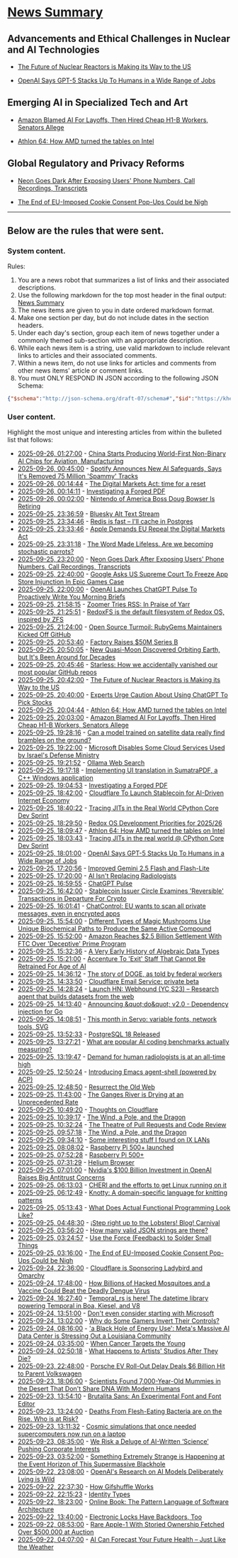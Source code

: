 # [News Summary](https://kherrick.github.io/news-summary/)

## Advancements and Ethical Challenges in Nuclear and AI Technologies

* [The Future of Nuclear Reactors is Making its Way to the US](https://soylentnews.org/article.pl?sid=25/09/25/1225209&amp;from=rss)

* [OpenAI Says GPT-5 Stacks Up To Humans in a Wide Range of Jobs](https://slashdot.org/story/25/09/25/176219/openai-says-gpt-5-stacks-up-to-humans-in-a-wide-range-of-jobs?utm_source=rss1.0mainlinkanon&amp;utm_medium=feed)

## Emerging AI in Specialized Tech and Art

* [Amazon Blamed AI For Layoffs, Then Hired Cheap H1-B Workers, Senators Allege](https://slashdot.org/story/25/09/25/1921208/amazon-blamed-ai-for-layoffs-then-hired-cheap-h1-b-workers-senators-allege?utm_source=rss1.0mainlinkanon&amp;utm_medium=feed)

* [Athlon 64: How AMD turned the tables on Intel](https://dfarq.homeip.net/athlon-64-how-amd-turned-the-tables-on-intel/)

## Global Regulatory and Privacy Reforms

* [Neon Goes Dark After Exposing Users' Phone Numbers, Call Recordings, Transcripts](https://yro.slashdot.org/story/25/09/25/221215/neon-goes-dark-after-exposing-users-phone-numbers-call-recordings-transcripts?utm_source=rss1.0mainlinkanon&amp;utm_medium=feed)

* [The End of EU-Imposed Cookie Consent Pop-Ups Could be Nigh](https://soylentnews.org/article.pl?sid=25/09/24/1152227&amp;from=rss)

---

## Below are the rules that were sent.

### System content.

Rules:

1. You are a news robot that summarizes a list of links and their associated descriptions.
2. Use the following markdown for the top most header in the final output: [News Summary](https://kherrick.github.io/news-summary/)
3. The news items are given to you in date ordered markdown format.
4. Make one section per day, but do not include dates in the section headers.
5. Under each day's section, group each item of news together under a commonly themed sub-section with an appropriate description.
6. While each news item is a string, use valid markdown to include relevant links to articles and their associated comments.
7. Within a news item, do not use links for articles and comments from other news items' article or comment links.
8. You must ONLY RESPOND IN JSON according to the following JSON Schema:

```json
{"$schema":"http://json-schema.org/draft-07/schema#","$id":"https://kherrick.github.io/news-summary/news-summary-schema.json","type":"object","properties":{"heading":{"type":"string"},"sections":{"type":"array","items":{"type":"object","properties":{"title":{"type":"string"},"newsItems":{"type":"array","items":{"type":"string"},"minItems":1}},"required":["title","newsItems"]},"minItems":1}},"required":["heading","sections"]}
```

### User content.

Highlight the most unique and interesting articles from within the bulleted list that follows:

* [2025-09-26, 01:27:00](https://soylentnews.org/article.pl?sid=25/09/25/1231232&amp;from=rss) - [China Starts Producing World-First Non-Binary AI Chips for Aviation, Manufacturing](https://soylentnews.org/article.pl?sid=25/09/25/1231232&amp;from=rss)
* [2025-09-26, 00:45:00](https://entertainment.slashdot.org/story/25/09/25/2211230/spotify-announces-new-ai-safeguards-says-its-removed-75-million-spammy-tracks?utm_source=rss1.0mainlinkanon&amp;utm_medium=feed) - [Spotify Announces New AI Safeguards, Says It&apos;s Removed 75 Million &apos;Spammy&apos; Tracks](https://entertainment.slashdot.org/story/25/09/25/2211230/spotify-announces-new-ai-safeguards-says-its-removed-75-million-spammy-tracks?utm_source=rss1.0mainlinkanon&amp;utm_medium=feed)
* [2025-09-26, 00:14:44](https://news.ycombinator.com/item?id=45381013) - [The Digital Markets Act: time for a reset](https://blog.google/around-the-globe/google-europe/the-digital-markets-act-time-for-a-reset/)
* [2025-09-26, 00:14:11](https://news.ycombinator.com/item?id=45381010) - [Investigating a Forged PDF](https://mjg59.dreamwidth.org/73317.html)
* [2025-09-26, 00:02:00](https://games.slashdot.org/story/25/09/25/226256/nintendo-of-america-boss-doug-bowser-is-retiring?utm_source=rss1.0mainlinkanon&amp;utm_medium=feed) - [Nintendo of America Boss Doug Bowser Is Retiring](https://games.slashdot.org/story/25/09/25/226256/nintendo-of-america-boss-doug-bowser-is-retiring?utm_source=rss1.0mainlinkanon&amp;utm_medium=feed)
* [2025-09-25, 23:36:59](https://news.ycombinator.com/item?id=45380726) - [Bluesky Alt Text Stream](https://bobbiec.github.io/bluesky-alt-text.html)
* [2025-09-25, 23:34:46](https://news.ycombinator.com/item?id=45380699) - [Redis is fast – I&apos;ll cache in Postgres](https://dizzy.zone/2025/09/24/Redis-is-fast-Ill-cache-in-Postgres/)
* [2025-09-25, 23:33:46](https://news.ycombinator.com/item?id=45380690) - [Apple Demands EU Repeal the Digital Markets Act](https://arstechnica.com/tech-policy/2025/09/apple-demands-eu-repeal-the-digital-markets-act/)
* [2025-09-25, 23:31:18](https://news.ycombinator.com/item?id=45380671) - [The Word Made Lifeless. Are we becoming stochastic parrots?](https://hedgehogreview.com/issues/lessons-of-babel/articles/the-word-made-lifeless)
* [2025-09-25, 23:20:00](https://yro.slashdot.org/story/25/09/25/221215/neon-goes-dark-after-exposing-users-phone-numbers-call-recordings-transcripts?utm_source=rss1.0mainlinkanon&amp;utm_medium=feed) - [Neon Goes Dark After Exposing Users&apos; Phone Numbers, Call Recordings, Transcripts](https://yro.slashdot.org/story/25/09/25/221215/neon-goes-dark-after-exposing-users-phone-numbers-call-recordings-transcripts?utm_source=rss1.0mainlinkanon&amp;utm_medium=feed)
* [2025-09-25, 22:40:00](https://yro.slashdot.org/story/25/09/25/203242/google-asks-us-supreme-court-to-freeze-app-store-injunction-in-epic-games-case?utm_source=rss1.0mainlinkanon&amp;utm_medium=feed) - [Google Asks US Supreme Court To Freeze App Store Injunction In Epic Games Case](https://yro.slashdot.org/story/25/09/25/203242/google-asks-us-supreme-court-to-freeze-app-store-injunction-in-epic-games-case?utm_source=rss1.0mainlinkanon&amp;utm_medium=feed)
* [2025-09-25, 22:00:00](https://news.slashdot.org/story/25/09/25/1956213/openai-launches-chatgpt-pulse-to-proactively-write-you-morning-briefs?utm_source=rss1.0mainlinkanon&amp;utm_medium=feed) - [OpenAI Launches ChatGPT Pulse To Proactively Write You Morning Briefs](https://news.slashdot.org/story/25/09/25/1956213/openai-launches-chatgpt-pulse-to-proactively-write-you-morning-briefs?utm_source=rss1.0mainlinkanon&amp;utm_medium=feed)
* [2025-09-25, 21:58:15](https://lobste.rs/s/mudqlv/zoomer_tries_rss_praise_yarr) - [Zoomer Tries RSS: In Praise of Yarr](https://tudorr.ro/blog/2024-04-04-zoomer-tries-rss/)
* [2025-09-25, 21:25:51](https://news.ycombinator.com/item?id=45379325) - [RedoxFS is the default filesystem of Redox OS, inspired by ZFS](https://doc.redox-os.org/book/redoxfs.html)
* [2025-09-25, 21:24:00](https://news.slashdot.org/story/25/09/25/1956228/open-source-turmoil-rubygems-maintainers-kicked-off-github?utm_source=rss1.0mainlinkanon&amp;utm_medium=feed) - [Open Source Turmoil: RubyGems Maintainers Kicked Off GitHub](https://news.slashdot.org/story/25/09/25/1956228/open-source-turmoil-rubygems-maintainers-kicked-off-github?utm_source=rss1.0mainlinkanon&amp;utm_medium=feed)
* [2025-09-25, 20:53:40](https://news.ycombinator.com/item?id=45378910) - [Factory Raises $50M Series B](https://factory.ai/news/series-b)
* [2025-09-25, 20:50:05](https://news.ycombinator.com/item?id=45378871) - [New Quasi-Moon Discovered Orbiting Earth, but It&apos;s Been Around for Decades](https://explorersweb.com/new-quasi-moon-discovered-orbiting-earth-but-its-been-around-for-decades/)
* [2025-09-25, 20:45:46](https://lobste.rs/s/2yp6ey/starless_how_we_accidentally_vanished) - [Starless: How we accidentally vanished our most popular GitHub repos](https://www.elastic.co/blog/starless-github-repos)
* [2025-09-25, 20:42:00](https://soylentnews.org/article.pl?sid=25/09/25/1225209&amp;from=rss) - [The Future of Nuclear Reactors is Making its Way to the US](https://soylentnews.org/article.pl?sid=25/09/25/1225209&amp;from=rss)
* [2025-09-25, 20:40:00](https://slashdot.org/story/25/09/25/1948246/experts-urge-caution-about-using-chatgpt-to-pick-stocks?utm_source=rss1.0mainlinkanon&amp;utm_medium=feed) - [Experts Urge Caution About Using ChatGPT To Pick Stocks](https://slashdot.org/story/25/09/25/1948246/experts-urge-caution-about-using-chatgpt-to-pick-stocks?utm_source=rss1.0mainlinkanon&amp;utm_medium=feed)
* [2025-09-25, 20:04:44](https://lobste.rs/s/idcny5/athlon_64_how_amd_turned_tables_on_intel) - [Athlon 64: How AMD turned the tables on Intel](https://dfarq.homeip.net/athlon-64-how-amd-turned-the-tables-on-intel/)
* [2025-09-25, 20:03:00](https://slashdot.org/story/25/09/25/1921208/amazon-blamed-ai-for-layoffs-then-hired-cheap-h1-b-workers-senators-allege?utm_source=rss1.0mainlinkanon&amp;utm_medium=feed) - [Amazon Blamed AI For Layoffs, Then Hired Cheap H1-B Workers, Senators Allege](https://slashdot.org/story/25/09/25/1921208/amazon-blamed-ai-for-layoffs-then-hired-cheap-h1-b-workers-senators-allege?utm_source=rss1.0mainlinkanon&amp;utm_medium=feed)
* [2025-09-25, 19:28:16](https://news.ycombinator.com/item?id=45377748) - [Can a model trained on satellite data really find brambles on the ground?](https://toao.com/blog/can-we-really-see-brambles-from-space)
* [2025-09-25, 19:22:00](https://it.slashdot.org/story/25/09/25/1916215/microsoft-disables-some-cloud-services-used-by-israels-defense-ministry?utm_source=rss1.0mainlinkanon&amp;utm_medium=feed) - [Microsoft Disables Some Cloud Services Used by Israel&apos;s Defense Ministry](https://it.slashdot.org/story/25/09/25/1916215/microsoft-disables-some-cloud-services-used-by-israels-defense-ministry?utm_source=rss1.0mainlinkanon&amp;utm_medium=feed)
* [2025-09-25, 19:21:52](https://news.ycombinator.com/item?id=45377641) - [Ollama Web Search](https://ollama.com/blog/web-search)
* [2025-09-25, 19:17:18](https://news.ycombinator.com/item?id=45377572) - [Implementing UI translation in SumatraPDF, a C++ Windows application](https://blog.kowalczyk.info/a-vn0v/implementing-ui-translation-in-sumatrapdf-a-c-windows-application.html)
* [2025-09-25, 19:04:53](https://lobste.rs/s/vxzaqm/investigating_forged_pdf) - [Investigating a Forged PDF](https://mjg59.dreamwidth.org/73317.html)
* [2025-09-25, 18:42:00](https://tech.slashdot.org/story/25/09/25/1842223/cloudflare-to-launch-stablecoin-for-ai-driven-internet-economy?utm_source=rss1.0mainlinkanon&amp;utm_medium=feed) - [Cloudflare To Launch Stablecoin for AI-Driven Internet Economy](https://tech.slashdot.org/story/25/09/25/1842223/cloudflare-to-launch-stablecoin-for-ai-driven-internet-economy?utm_source=rss1.0mainlinkanon&amp;utm_medium=feed)
* [2025-09-25, 18:40:22](https://news.ycombinator.com/item?id=45377030) - [Tracing JITs in the Real World CPython Core Dev Sprint](https://antocuni.eu/2025/09/24/tracing-jits-in-the-real-world--cpython-core-dev-sprint/)
* [2025-09-25, 18:29:50](https://news.ycombinator.com/item?id=45376895) - [Redox OS Development Priorities for 2025/26](https://www.redox-os.org/news/development-priorities-2025-09/)
* [2025-09-25, 18:09:47](https://news.ycombinator.com/item?id=45376605) - [Athlon 64: How AMD turned the tables on Intel](https://dfarq.homeip.net/athlon-64-how-amd-turned-the-tables-on-intel/)
* [2025-09-25, 18:03:43](https://lobste.rs/s/c1oexv/tracing_jits_real_world_cpython_core_dev) - [Tracing JITs in the real world @ CPython Core Dev Sprint](https://antocuni.eu/2025/09/24/tracing-jits-in-the-real-world--cpython-core-dev-sprint/)
* [2025-09-25, 18:01:00](https://slashdot.org/story/25/09/25/176219/openai-says-gpt-5-stacks-up-to-humans-in-a-wide-range-of-jobs?utm_source=rss1.0mainlinkanon&amp;utm_medium=feed) - [OpenAI Says GPT-5 Stacks Up To Humans in a Wide Range of Jobs](https://slashdot.org/story/25/09/25/176219/openai-says-gpt-5-stacks-up-to-humans-in-a-wide-range-of-jobs?utm_source=rss1.0mainlinkanon&amp;utm_medium=feed)
* [2025-09-25, 17:20:56](https://news.ycombinator.com/item?id=45375845) - [Improved Gemini 2.5 Flash and Flash-Lite](https://developers.googleblog.com/en/continuing-to-bring-you-our-latest-models-with-an-improved-gemini-2-5-flash-and-flash-lite-release/)
* [2025-09-25, 17:20:00](https://slashdot.org/story/25/09/25/1642255/ai-isnt-replacing-radiologists?utm_source=rss1.0mainlinkanon&amp;utm_medium=feed) - [AI Isn&apos;t Replacing Radiologists](https://slashdot.org/story/25/09/25/1642255/ai-isnt-replacing-radiologists?utm_source=rss1.0mainlinkanon&amp;utm_medium=feed)
* [2025-09-25, 16:59:55](https://news.ycombinator.com/item?id=45375477) - [ChatGPT Pulse](https://openai.com/index/introducing-chatgpt-pulse/)
* [2025-09-25, 16:42:00](https://news.slashdot.org/story/25/09/25/1335206/stablecoin-issuer-circle-examines-reversible-transactions-in-departure-for-crypto?utm_source=rss1.0mainlinkanon&amp;utm_medium=feed) - [Stablecoin Issuer Circle Examines &apos;Reversible&apos; Transactions in Departure For Crypto](https://news.slashdot.org/story/25/09/25/1335206/stablecoin-issuer-circle-examines-reversible-transactions-in-departure-for-crypto?utm_source=rss1.0mainlinkanon&amp;utm_medium=feed)
* [2025-09-25, 16:01:41](https://news.ycombinator.com/item?id=45374500) - [ChatControl: EU wants to scan all private messages, even in encrypted apps](https://metalhearf.fr/posts/chatcontrol-wants-your-private-messages/)
* [2025-09-25, 15:54:00](https://soylentnews.org/article.pl?sid=25/09/25/1221237&amp;from=rss) - [Different Types of Magic Mushrooms Use Unique Biochemical Paths to Produce the Same Active Compound](https://soylentnews.org/article.pl?sid=25/09/25/1221237&amp;from=rss)
* [2025-09-25, 15:52:00](https://yro.slashdot.org/story/25/09/25/1552229/amazon-reaches-25-billion-settlement-with-ftc-over-deceptive-prime-program?utm_source=rss1.0mainlinkanon&amp;utm_medium=feed) - [Amazon Reaches $2.5 Billion Settlement With FTC Over &apos;Deceptive&apos; Prime Program](https://yro.slashdot.org/story/25/09/25/1552229/amazon-reaches-25-billion-settlement-with-ftc-over-deceptive-prime-program?utm_source=rss1.0mainlinkanon&amp;utm_medium=feed)
* [2025-09-25, 15:32:36](https://lobste.rs/s/ppm44i/very_early_history_algebraic_data_types) - [A Very Early History of Algebraic Data Types](https://www.hillelwayne.com/post/algdt-history/)
* [2025-09-25, 15:21:00](https://it.slashdot.org/story/25/09/25/1458207/accenture-to-exit-staff-that-cannot-be-retrained-for-age-of-ai?utm_source=rss1.0mainlinkanon&amp;utm_medium=feed) - [Accenture To &apos;Exit&apos; Staff That Cannot Be Retrained For Age of AI](https://it.slashdot.org/story/25/09/25/1458207/accenture-to-exit-staff-that-cannot-be-retrained-for-age-of-ai?utm_source=rss1.0mainlinkanon&amp;utm_medium=feed)
* [2025-09-25, 14:36:12](https://news.ycombinator.com/item?id=45373102) - [The story of DOGE, as told by federal workers](https://www.wired.com/story/oral-history-doge-federal-workers/)
* [2025-09-25, 14:33:50](https://news.ycombinator.com/item?id=45373081) - [Cloudflare Email Service: private beta](https://blog.cloudflare.com/email-service/)
* [2025-09-25, 14:28:24](https://news.ycombinator.com/item?id=45373008) - [Launch HN: Webhound (YC S23) – Research agent that builds datasets from the web](https://news.ycombinator.com/item?id=45373008)
* [2025-09-25, 14:13:40](https://lobste.rs/s/hy2hxg/announcing_do_v2_0_dependency_injection) - [Announcing \&quot;do\&quot; v2.0 - Dependency injection for Go](https://github.com/samber/do/releases/tag/v2.0.0)
* [2025-09-25, 14:08:51](https://lobste.rs/s/smlfkc/this_month_servo_variable_fonts_network) - [This month in Servo: variable fonts, network tools, SVG](https://servo.org/blog/2025/09/25/this-month-in-servo/)
* [2025-09-25, 13:52:33](https://lobste.rs/s/8ug7iy/postgresql_18_released) - [PostgreSQL 18 Released](https://www.postgresql.org/about/news/postgresql-18-released-3142/)
* [2025-09-25, 13:27:21](https://lobste.rs/s/gi7ac7/what_are_popular_ai_coding_benchmarks) - [What are popular AI coding benchmarks actually measuring?](https://blog.nilenso.com/blog/2025/09/25/swe-benchmarks/)
* [2025-09-25, 13:19:47](https://news.ycombinator.com/item?id=45372335) - [Demand for human radiologists is at an all-time high](https://www.worksinprogress.news/p/why-ai-isnt-replacing-radiologists)
* [2025-09-25, 12:50:24](https://lobste.rs/s/6b0ud8/introducing_emacs_agent_shell_powered_by) - [Introducing Emacs agent-shell (powered by ACP)](https://xenodium.com/introducing-agent-shell)
* [2025-09-25, 12:48:50](https://news.ycombinator.com/item?id=45372113) - [Resurrect the Old Web](https://stevedylandev.bearblog.dev/resurrect-the-old-web/)
* [2025-09-25, 11:43:00](https://soylentnews.org/article.pl?sid=25/09/25/0014257&amp;from=rss) - [The Ganges River is Drying at an Unprecedented Rate](https://soylentnews.org/article.pl?sid=25/09/25/0014257&amp;from=rss)
* [2025-09-25, 10:49:20](https://lobste.rs/s/jqikf7/thoughts_on_cloudflare) - [Thoughts on Cloudflare](https://xn--gckvb8fzb.com/thoughts-on-cloudflare/)
* [2025-09-25, 10:39:17](https://news.ycombinator.com/item?id=45371309) - [The Wind, a Pole, and the Dragon](https://entropicthoughts.com/the-wind-a-pole-and-the-dragon)
* [2025-09-25, 10:32:24](https://lobste.rs/s/4lva3o/theatre_pull_requests_code_review) - [The Theatre of Pull Requests and Code Review](https://meks.quest/blogs/the-theatre-of-pull-requests-and-code-review)
* [2025-09-25, 09:57:18](https://lobste.rs/s/iw0yyl/wind_pole_dragon) - [The Wind, a Pole, and the Dragon](https://entropicthoughts.com/the-wind-a-pole-and-the-dragon)
* [2025-09-25, 09:34:10](https://lobste.rs/s/qt82iv/some_interesting_stuff_i_found_on_ix_lans) - [Some interesting stuff I found on IX LANs](https://blog.benjojo.co.uk/post/ixp-bad-broadcast-packets-interesting)
* [2025-09-25, 08:08:02](https://lobste.rs/s/ruifje/raspberry_pi_500_launched) - [Raspberry Pi 500+ launched](https://www.raspberrypi.com/news/the-ultimate-all-in-one-pc-raspberry-pi-500-plus-on-sale-now-at-200/)
* [2025-09-25, 07:52:28](https://news.ycombinator.com/item?id=45370304) - [Raspberry Pi 500+](https://www.raspberrypi.com/news/the-ultimate-all-in-one-pc-raspberry-pi-500-plus-on-sale-now-at-200/)
* [2025-09-25, 07:31:29](https://lobste.rs/s/iztrs8/helium_browser) - [Helium Browser](https://helium.computer)
* [2025-09-25, 07:01:00](https://soylentnews.org/article.pl?sid=25/09/24/122235&amp;from=rss) - [Nvidia&apos;s $100 Billion Investment in OpenAI Raises Big Antitrust Concerns](https://soylentnews.org/article.pl?sid=25/09/24/122235&amp;from=rss)
* [2025-09-25, 06:13:03](https://lobste.rs/s/5yxfew/cheri_efforts_get_linux_running_on_it) - [CHERI and the efforts to get Linux running on it](https://lwn.net/SubscriberLink/1037974/903c6f9a42f7782a/)
* [2025-09-25, 06:12:49](https://lobste.rs/s/zph6zo/knotty_domain_specific_language_for) - [Knotty: A domain-specific language for knitting patterns](https://t0mpr1c3.github.io/knotty/index.html)
* [2025-09-25, 05:13:43](https://lobste.rs/s/39ecmg/what_does_actual_functional_programming) - [What Does Actual Functional Programming Look Like?](https://jerf.org/iri/post/2025/fp_lessons_actual_fp/)
* [2025-09-25, 04:48:30](https://lobste.rs/s/p3wmty/step_right_up_lobsters_blog_carnival) - [¡Step right up to the Lobsters! Blog! Carnival](https://lobste.rs/s/p3wmty/step_right_up_lobsters_blog_carnival)
* [2025-09-25, 03:56:20](https://lobste.rs/s/5v3efy/how_many_valid_json_strings_are_there) - [How many valid JSON strings are there?](https://qntm.org/jsoncount)
* [2025-09-25, 03:24:57](https://lobste.rs/s/xdghmi/use_force_feedback_solder_small_things) - [Use the Force (Feedback) to Solder Small Things](https://www.bunniestudios.com/blog/2025/use-the-force-feedback-to-solder-small-things/)
* [2025-09-25, 03:16:00](https://soylentnews.org/article.pl?sid=25/09/24/1152227&amp;from=rss) - [The End of EU-Imposed Cookie Consent Pop-Ups Could be Nigh](https://soylentnews.org/article.pl?sid=25/09/24/1152227&amp;from=rss)
* [2025-09-24, 22:36:00](https://soylentnews.org/article.pl?sid=25/09/24/1148218&amp;from=rss) - [Cloudflare is Sponsoring Ladybird and Omarchy](https://soylentnews.org/article.pl?sid=25/09/24/1148218&amp;from=rss)
* [2025-09-24, 17:48:00](https://soylentnews.org/article.pl?sid=25/09/23/0616240&amp;from=rss) - [How Billions of Hacked Mosquitoes and a Vaccine Could Beat the Deadly Dengue Virus](https://soylentnews.org/article.pl?sid=25/09/23/0616240&amp;from=rss)
* [2025-09-24, 16:27:40](https://lobste.rs/s/8vj1t9/temporal_rs_is_here_datetime_library) - [Temporal_rs is here! The datetime library powering Temporal in Boa, Kiesel, and V8](https://boajs.dev/blog/2025/09/24/temporal-release)
* [2025-09-24, 13:51:00](https://lobste.rs/s/f13wey/don_t_even_consider_starting_with) - [Don&apos;t even consider starting with Microsoft](https://lionelbarrow.substack.com/p/dont-even-consider-starting-with)
* [2025-09-24, 13:02:00](https://soylentnews.org/article.pl?sid=25/09/23/066237&amp;from=rss) - [Why do Some Gamers Invert Their Controls?](https://soylentnews.org/article.pl?sid=25/09/23/066237&amp;from=rss)
* [2025-09-24, 08:16:00](https://soylentnews.org/article.pl?sid=25/09/23/0557257&amp;from=rss) - [&apos;a Black Hole of Energy Use&apos;: Meta&apos;s Massive AI Data Center is Stressing Out a Louisiana Community](https://soylentnews.org/article.pl?sid=25/09/23/0557257&amp;from=rss)
* [2025-09-24, 03:35:00](https://soylentnews.org/article.pl?sid=25/09/23/0552218&amp;from=rss) - [When Cancer Targets the Young](https://soylentnews.org/article.pl?sid=25/09/23/0552218&amp;from=rss)
* [2025-09-24, 02:50:18](https://news.ycombinator.com/item?id=45355746) - [What Happens to Artists&apos; Studios After They Die?](https://www.nytimes.com/2025/09/22/t-magazine/artist-studio-legacy-posthumous.html)
* [2025-09-23, 22:48:00](https://soylentnews.org/article.pl?sid=25/09/22/2131204&amp;from=rss) - [Porsche EV Roll-Out Delay Deals $6 Billion Hit to Parent Volkswagen](https://soylentnews.org/article.pl?sid=25/09/22/2131204&amp;from=rss)
* [2025-09-23, 18:06:00](https://soylentnews.org/article.pl?sid=25/09/22/1156248&amp;from=rss) - [Scientists Found 7,000-Year-Old Mummies in the Desert That Don&apos;t Share DNA With Modern Humans](https://soylentnews.org/article.pl?sid=25/09/22/1156248&amp;from=rss)
* [2025-09-23, 13:54:10](https://news.ycombinator.com/item?id=45347072) - [Brutalita Sans: An Experimental Font and Font Editor](https://brutalita.com/)
* [2025-09-23, 13:24:00](https://soylentnews.org/article.pl?sid=25/09/21/2249222&amp;from=rss) - [Deaths From Flesh-Eating Bacteria are on the Rise. Who is at Risk?](https://soylentnews.org/article.pl?sid=25/09/21/2249222&amp;from=rss)
* [2025-09-23, 13:11:32](https://news.ycombinator.com/item?id=45346538) - [Cosmic simulations that once needed supercomputers now run on a laptop](https://www.sciencedaily.com/releases/2025/09/250918225001.htm)
* [2025-09-23, 08:35:00](https://soylentnews.org/article.pl?sid=25/09/21/2243223&amp;from=rss) - [We Risk a Deluge of AI-Written ‘Science’ Pushing Corporate Interests](https://soylentnews.org/article.pl?sid=25/09/21/2243223&amp;from=rss)
* [2025-09-23, 03:52:00](https://soylentnews.org/article.pl?sid=25/09/21/2234254&amp;from=rss) - [Something Extremely Strange is Happening at the Event Horizon of This Supermassive Blackhole](https://soylentnews.org/article.pl?sid=25/09/21/2234254&amp;from=rss)
* [2025-09-22, 23:08:00](https://soylentnews.org/article.pl?sid=25/09/21/2230245&amp;from=rss) - [OpenAI&apos;s Research on AI Models Deliberately Lying is Wild](https://soylentnews.org/article.pl?sid=25/09/21/2230245&amp;from=rss)
* [2025-09-22, 22:37:30](https://news.ycombinator.com/item?id=45340469) - [How Gifshuffle Works](https://darkside.com.au/gifshuffle/description.html)
* [2025-09-22, 22:15:23](https://news.ycombinator.com/item?id=45340278) - [Identity Types](https://bartoszmilewski.com/2025/09/22/identity-types/)
* [2025-09-22, 18:23:00](https://soylentnews.org/article.pl?sid=25/09/21/1435205&amp;from=rss) - [Online Book:  The Pattern Language of Software Architecture](https://soylentnews.org/article.pl?sid=25/09/21/1435205&amp;from=rss)
* [2025-09-22, 13:40:00](https://soylentnews.org/article.pl?sid=25/09/21/1430243&amp;from=rss) - [Electronic Locks Have Backdoors, Too](https://soylentnews.org/article.pl?sid=25/09/21/1430243&amp;from=rss)
* [2025-09-22, 08:53:00](https://soylentnews.org/article.pl?sid=25/09/21/1427240&amp;from=rss) - [Rare Apple-1 With Storied Ownership Fetched Over $500,000 at Auction](https://soylentnews.org/article.pl?sid=25/09/21/1427240&amp;from=rss)
* [2025-09-22, 04:07:00](https://soylentnews.org/article.pl?sid=25/09/21/1419259&amp;from=rss) - [AI Can Forecast Your Future Health – Just Like the Weather](https://soylentnews.org/article.pl?sid=25/09/21/1419259&amp;from=rss)
